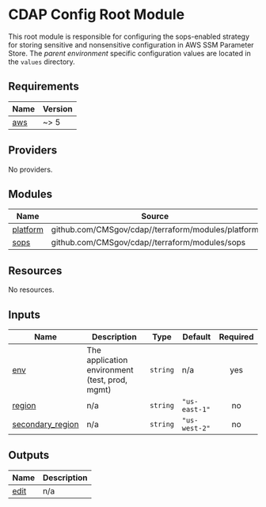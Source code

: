 # CDAP Config Root Module

This root module is responsible for configuring the sops-enabled strategy for storing sensitive and nonsensitive configuration in AWS SSM Parameter Store.
The _parent environment_ specific configuration values are located in the `values` directory.

<!-- BEGIN_TF_DOCS -->
## Requirements

| Name | Version |
|------|---------|
| <a name="requirement_aws"></a> [aws](#requirement\_aws) | ~> 5 |

## Providers

No providers.

## Modules

| Name | Source | Version |
|------|--------|---------|
| <a name="module_platform"></a> [platform](#module\_platform) | github.com/CMSgov/cdap//terraform/modules/platform | plt-1358_sops |
| <a name="module_sops"></a> [sops](#module\_sops) | github.com/CMSgov/cdap//terraform/modules/sops | ff2ef539fb06f2c98f0e3ce0c8f922bdacb96d66 |

## Resources

No resources.

## Inputs

| Name | Description | Type | Default | Required |
|------|-------------|------|---------|:--------:|
| <a name="input_env"></a> [env](#input\_env) | The application environment (test, prod, mgmt) | `string` | n/a | yes |
| <a name="input_region"></a> [region](#input\_region) | n/a | `string` | `"us-east-1"` | no |
| <a name="input_secondary_region"></a> [secondary\_region](#input\_secondary\_region) | n/a | `string` | `"us-west-2"` | no |

## Outputs

| Name | Description |
|------|-------------|
| <a name="output_edit"></a> [edit](#output\_edit) | n/a |
<!-- END_TF_DOCS -->
